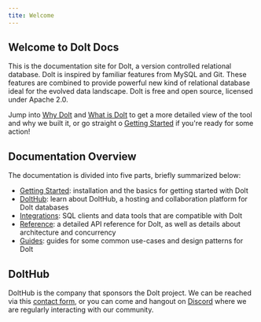 ```yaml
---
tite: Welcome
---
```



## Welcome to Dolt Docs

This is the documentation site for Dolt, a version controlled relational database. Dolt is inspired by familiar features from MySQL and Git. These features are combined to provide powerful new kind of relational database ideal for the evolved data landscape. Dolt is free and open source, licensed under Apache 2.0.

Jump into [Why Dolt](why-dolt.md) and [What is Dolt](what-is-dolt.md) to get a more detailed view of the tool and why we built it, or go straight o [Getting Started](../getting-started) if you're ready for some action!


## Documentation Overview

The documentation is divided into five parts, briefly summarized below:
- [Getting Started](../getting-started): installation and the basics for getting started with Dolt
- [DoltHub](../dolthub): learn about DoltHub, a hosting and collaboration platform for Dolt databases
- [Integrations](../integrations): SQL clients and data tools that are compatible with Dolt
- [Reference](../reference): a detailed API reference for Dolt, as well as details about architecture and concurrency
- [Guides](../guides): guides for some common use-cases and design patterns for Dolt

## DoltHub

DoltHub is the company that sponsors the Dolt project. We can be reached via this [contact form](https://www.dolthub.com/contact), or you can come and hangout on [Discord](https://discord.com/invite/RFwfYpu) where we are regularly interacting with our community.
